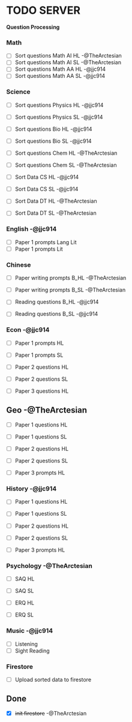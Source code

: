 # TODO SERVER

**Question Processing**

### Math
- [ ] Sort questions Math AI HL  -@TheArctesian
- [ ] Sort questions Math AI SL  -@TheArctesian
- [ ] Sort questions Math AA HL  -@jjc914
- [ ] Sort questions Math AA SL  -@jjc914

### Science 
- [ ] Sort questions Physics HL  -@jjc914
- [ ] Sort questions Physics SL  -@jjc914

- [ ] Sort questions Bio HL -@jjc914
- [ ] Sort questions Bio SL -@jjc914

- [ ] Sort questions Chem HL -@TheArctesian
- [ ] Sort questions Chem SL -@TheArctesian

- [ ] Sort Data CS HL -@jjc914
- [ ] Sort Data CS SL -@jjc914

- [ ] Sort Data DT HL -@TheArctesian
- [ ] Sort Data DT SL -@TheArctesian

### English -@jjc914

- [ ] Paper 1 prompts Lang Lit 
- [ ] Paper 1 prompts Lit 

### Chinese 

- [ ] Paper writing prompts B_HL -@TheArctesian
- [ ] Paper writing prompts B_SL -@TheArctesian


- [ ] Reading questions B_HL -@jjc914
- [ ] Reading questions B_SL -@jjc914

### Econ -@jjc914

- [ ] Paper 1 prompts HL 
- [ ] Paper 1 prompts SL 

- [ ] Paper 2 questions HL 
- [ ] Paper 2 questions SL 

- [ ] Paper 3 questions HL 

## Geo -@TheArctesian

- [ ] Paper 1 questions HL 
- [ ] Paper 1 questions SL 

- [ ] Paper 2 questions HL 
- [ ] Paper 2 questions SL 

- [ ] Paper 3 prompts HL 

### History -@jjc914

- [ ] Paper 1 questions HL 
- [ ] Paper 1 questions SL 

- [ ] Paper 2 questions HL 
- [ ] Paper 2 questions SL 

- [ ] Paper 3 prompts HL 

### Psychology -@TheArctesian

- [ ] SAQ HL 
- [ ] SAQ SL 

- [ ] ERQ HL 
- [ ] ERQ SL 

### Music -@jjc914

- [ ] Listening 
- [ ] Sight Reading

### Firestore
- [ ] Upload sorted data to firestore 


## Done 

- [x] ~~init firestore~~ -@TheArctesian